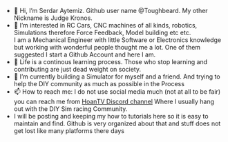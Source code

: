 - 👋 Hi, I’m Serdar Aytemiz. Github user name @Toughbeard. My other Nickname is Judge Kronos.
- 👀 I’m interested in RC Cars, CNC machines of all kinds, robotics, Simulations therefore Force Feedback, Model building etc etc.  
      I am a Mechanical Engineer with little Software or Electronics knowledge but working with wonderful people thought me a lot.
      One of them suggested I start a Github Account and here I am.  
- 🌱 Life is a continous learning process.  Those who stop learning and contributing are just dead weight on society.
- 💞️ I’m currently building a Simulator for myself and a friend.  And trying to help the DIY community as much as possible in the Process
- 📫 How to reach me:  I do not use social media much (not at all to be fair)  you can reach me from [HoanTV Discord channel](https://discord.gg/gtXNWHnz) Where I usually 
      hang out with the DIY Sim racing Community.  
- I will be posting and keeping my how to tutorials here so it is easy to maintain and find.  Github is very organized about that and stuff does not get lost like many 
      platforms there days
